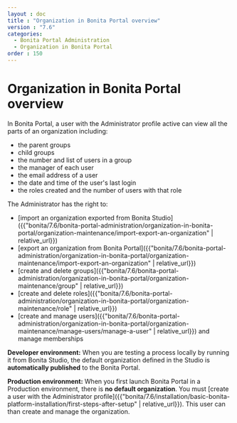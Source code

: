 ```yaml
---
layout : doc
title : "Organization in Bonita Portal overview"
version : "7.6"
categories:
  - Bonita Portal Administration
  - Organization in Bonita Portal
order : 150
---
```

# Organization in Bonita Portal overview

In Bonita Portal, a user with the Administrator profile active can view all the parts of an organization including:

* the parent groups
* child groups
* the number and list of users in a group
* the manager of each user
* the email address of a user
* the date and time of the user's last login
* the roles created and the number of users with that role

The Administrator has the right to:

* [import an organization exported from Bonita Studio]({{"bonita/7.6/bonita-portal-administration/organization-in-bonita-portal/organization-maintenance/import-export-an-organization" | relative_url}})
* [export an organization from Bonita Portal]({{"bonita/7.6/bonita-portal-administration/organization-in-bonita-portal/organization-maintenance/import-export-an-organization" | relative_url}})
* [create and delete groups]({{"bonita/7.6/bonita-portal-administration/organization-in-bonita-portal/organization-maintenance/group" | relative_url}})
* [create and delete roles]({{"bonita/7.6/bonita-portal-administration/organization-in-bonita-portal/organization-maintenance/role" | relative_url}})
* [create and manage users]({{"bonita/7.6/bonita-portal-administration/organization-in-bonita-portal/organization-maintenance/manage-users/manage-a-user" | relative_url}}) and manage memberships

**Developer environment:** When you are testing a process locally by running it from Bonita Studio, the default organization defined in the Studio is **automatically published** to the Bonita Portal.

**Production environment:** When you first launch Bonita Portal in a Production environment, there is **no default organization**.
You must [create a user with the Administrator profile]({{"bonita/7.6/installation/basic-bonita-platform-installation/first-steps-after-setup" | relative_url}}). This user can than create and manage the organization.
